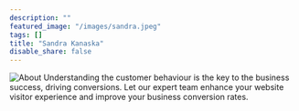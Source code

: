 ```yaml
---
description: ""
featured_image: "/images/sandra.jpeg"
tags: []
title: "Sandra Kanaska"
disable_share: false
---
```


![About](/images/sandra.jpeg)
Understanding the customer behaviour is the key to the business success, driving conversions. Let our expert team enhance your website visitor experience and improve your business conversion rates.